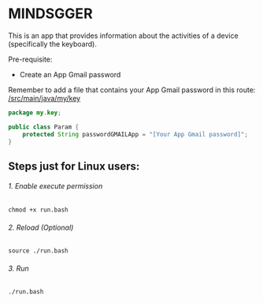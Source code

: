 # MINDSGGER

This is an app that provides information about the activities of a device (specifically the keyboard).

Pre-requisite:
- Create an App Gmail password

Remember to add a file that contains your App Gmail password in this route: [/src/main/java/my/key](https://github.com/PineberryCode/MINDSGGER/tree/dev/src/main/java/my/key)
```JAVA
package my.key;

public class Param {
    protected String passwordGMAILApp = "[Your App Gmail password]";
}
```
## Steps just for Linux users:

###### 1. Enable execute permission
```SHELL
chmod +x run.bash
```
###### 2. Reload (Optional)
```SHELL
source ./run.bash
```
###### 3. Run
```SHELL
./run.bash
```

